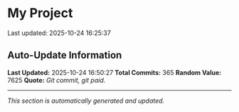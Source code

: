 # My Project


Last updated: 2025-10-24 16:25:37




















































































































































































































































































































































































































































































































































































































































































































































































## Auto-Update Information

**Last Updated:** 2025-10-24 16:50:27
**Total Commits:** 365
**Random Value:** 7625
**Quote:** _Git commit, git paid._

---
_This section is automatically generated and updated._